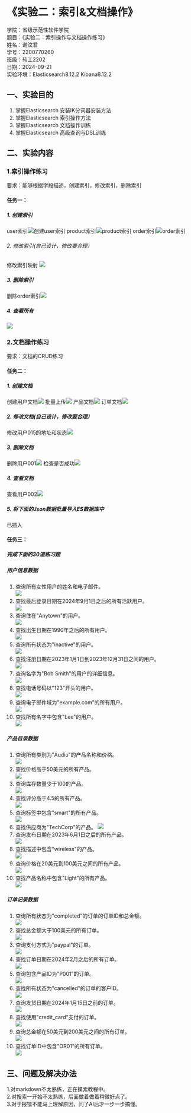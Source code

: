 # 《实验二：索引&文档操作》

学院：省级示范性软件学院  
题目：《实验二：索引操作与文档操作练习》  
姓名：谢汶君  
学号：2200770260  
班级：软工2202  
日期：2024-09-21  
实验环境：Elasticsearch8.12.2 Kibana8.12.2
## 一、实验目的
1. 掌握Elasticsearch 安装IK分词器安装方法
2. 掌握Elasticsearch 索引操作方法
3. 掌握Elasticsearch 文档操作训练
4. 掌握Elasticsearch 高级查询与DSL训练
## 二、实验内容  
### 1.索引操作练习
要求：能够根据字段描述，创建索引，修改索引，删除索引  
#### 任务一：

##### 1. 创建索引  
user索引![创建user索引](https://foruda.gitee.com/images/1726915813798259475/7d4f4ee2_14911385.png) 
product索引![product索引](https://foruda.gitee.com/images/1726915894103121551/bc89c689_14911385.png)
order索引![order索引](https://foruda.gitee.com/images/1726915861599815145/a03dc548_14911385.png)
###### 2. 修改索引(自己设计，修改要合理）  
修改索引映射 ![](https://foruda.gitee.com/images/1726918283628859391/2e0e5064_14911385.png)
##### 3. 删除索引  
删除order索引![](https://foruda.gitee.com/images/1726916886316292759/79f64935_14911385.png)
##### 4. 查看所有  
![](https://foruda.gitee.com/images/1726916912966953799/7edce548_14911385.png)  
### 2.文档操作练习
要求：文档的CRUD练习
#### 任务二：  

##### 1. 创建文档  
创建用户文档![](https://foruda.gitee.com/images/1727081580708485866/feb7e0c8_14911385.png) 
批量上传![](https://foruda.gitee.com/images/1727081599713469948/95970786_14911385.png)
产品文档![](https://foruda.gitee.com/images/1727083171852995783/5f70dc7e_14911385.png)
订单文档![](https://foruda.gitee.com/images/1727083197304718178/396b9b1a_14911385.png)
##### 2. 修改文档(自己设计，修改要合理）  
修改用户015的地址和状态![](https://foruda.gitee.com/images/1727082468557818586/629835cb_14911385.png)
##### 3. 删除文档  
删除用户001![](https://foruda.gitee.com/images/1727083679619421659/9f3510e0_14911385.png)
检查是否成功![](https://foruda.gitee.com/images/1727083704382915386/2e91997e_14911385.png)
##### 4. 查看文档  
查看用户002![](https://foruda.gitee.com/images/1727083721942143083/0b6382fc_14911385.png)
##### 5. 将下面的Json数据批量导入ES数据库中  
已插入  
#### 任务三：
##### 完成下面的30道练习题
##### 用户信息数据
1. 查询所有女性用户的姓名和电子邮件。  
![](https://foruda.gitee.com/images/1727087157957583199/f0cbddb6_14911385.png)
2. 查找最后登录日期在2024年9月1日之后的所有活跃用户。  
![](https://foruda.gitee.com/images/1727087202648599404/36c6a3c6_14911385.png)
3. 查询住在"Anytown"的用户。  
![](https://foruda.gitee.com/images/1727087223704722541/702dac73_14911385.png)
4. 查找出生日期在1990年之后的所有用户。  
![](https://foruda.gitee.com/images/1727087248311615537/987ec5dd_14911385.png)
5. 查询所有状态为"inactive"的用户。  
![](https://foruda.gitee.com/images/1727098877813981133/00f6a192_14911385.png)
6. 查找注册日期在2023年1月1日到2023年12月31日之间的用户。  
![](https://foruda.gitee.com/images/1727098950907512944/84c6b49b_14911385.png)
7. 查询名字为"Bob Smith"的用户的详细信息。  
![](https://foruda.gitee.com/images/1727098972571749322/6858a71e_14911385.png)
8. 查找电话号码以"123"开头的用户。  
![](https://foruda.gitee.com/images/1727098991184780985/9dc42c8d_14911385.png)
9. 查询电子邮件域为"example.com"的所有用户。  
![](https://foruda.gitee.com/images/1727099017154872683/8cd8edaa_14911385.png)
10. 查找所有名字中包含"Lee"的用户。  
![](https://foruda.gitee.com/images/1727099033134406256/12fa808b_14911385.png)
##### 产品目录数据
1. 查询所有类别为"Audio"的产品名称和价格。  
![](https://foruda.gitee.com/images/1727510787250121636/7b5d42af_14911385.png)
2. 查找价格高于50美元的所有产品。  
![](https://foruda.gitee.com/images/1727510813685091606/0110dcf0_14911385.png)
3. 查询库存数量少于100的产品。  
![](https://foruda.gitee.com/images/1727510831718310061/d4d68996_14911385.png)
4. 查找评分高于4.5的所有产品。  
![](https://foruda.gitee.com/images/1727510846603932436/b00ab32c_14911385.png)
5. 查询标签中包含"smart"的所有产品。  
![](https://foruda.gitee.com/images/1727510931533952727/3d4cac2c_14911385.png)
6. 查找供应商为"TechCorp"的产品。 
![](https://foruda.gitee.com/images/1727510959583082725/00a23080_14911385.png)
7. 查询发布日期在2023年6月1日之后的所有产品。  
![](https://foruda.gitee.com/images/1727510975670042463/a537e3a5_14911385.png)
8. 查找描述中包含"wireless"的产品。  
![](https://foruda.gitee.com/images/1727511013662971725/9164b0d3_14911385.png)
9. 查询价格在20美元到100美元之间的所有产品。  
![](https://foruda.gitee.com/images/1727511044217767886/da55abbb_14911385.png)
10. 查找产品名称中包含"Light"的所有产品。  
![](https://foruda.gitee.com/images/1727511065557267516/85bf1155_14911385.png)
##### 订单记录数据
1. 查询所有状态为"completed"的订单的订单ID和总金额。  
![](https://foruda.gitee.com/images/1727513229614616974/8cc08b78_14911385.png)
2. 查找总金额大于100美元的所有订单。  
![](https://foruda.gitee.com/images/1727513268589439126/00462f49_14911385.png)
3. 查询支付方式为"paypal"的订单。  
![](https://foruda.gitee.com/images/1727513793767249675/224b37bf_14911385.png)
4. 查找订单日期在2024年2月之后的所有订单。  
![](https://foruda.gitee.com/images/1727514258482697787/03b5e5e7_14911385.png)
5. 查询包含产品ID为"P001"的订单。  
![](https://foruda.gitee.com/images/1727515616512996326/c18bea2b_14911385.jpeg)
6. 查找所有状态为"cancelled"的订单的客户ID。  
![](https://foruda.gitee.com/images/1727513809146270216/d3aa6c0b_14911385.png)
7. 查询发货日期在2024年1月15日之前的订单。  
![](https://foruda.gitee.com/images/1727513827131653214/d6c31df5_14911385.png)
8. 查找使用"credit_card"支付的订单。  
![](https://foruda.gitee.com/images/1727513841398292663/c74d9dae_14911385.png)
9. 查询总金额在50美元到200美元之间的所有订单。  
![](https://foruda.gitee.com/images/1727513859820525205/95b63773_14911385.png)
10. 查找订单ID中包含"OR01"的所有订单。  
![](https://foruda.gitee.com/images/1727515523533660642/ec24297d_14911385.jpeg)
## 三、问题及解决办法  
1.对markdown不太熟练，正在摸索教程中。  
2.对搜索一开始不太熟练，后面做着做着稍微好点了。  
3.对于报错不能马上理解原因，问了AI后才一步一步搞懂。